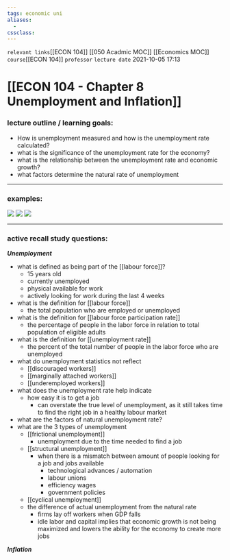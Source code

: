 ```yaml
---
tags: economic uni
aliases: 
  - 
cssclass: 
---
```

`relevant links`[[ECON 104]] [[050 Acadmic MOC]] [[Economics MOC]]
`course`[[ECON 104]]
`professor`
`lecture date` 2021-10-05 17:13

 # [[ECON 104 - Chapter 8 Unemployment and Inflation]]

### lecture outline / learning goals:
- How is unemployment measured and how is the unemployment rate calculated?
- what is the significance of the unemployment rate for the economy?
- what is the relationship between the unemployment rate and economic growth?
- what factors determine the natural rate of unemployment


---
### examples:
![](https://i.imgur.com/9qB7o3B.png)
![](https://i.imgur.com/bs6Jvc6.png)
![](https://i.imgur.com/xbjZbMb.png)



---
### active recall study questions:

***Unemployment***
- what is defined as being part of the [[labour force]]?
	- 15 years old 
	- currently unemployed
	- physical available for work
	- actively looking for work during the last 4 weeks
- what is the definition for [[labour force]]
	-  the total population who are employed or unemployed
- what is the definition for [[labour force participation rate]]
	- the percentage of people in the labor force in relation to total population of eligible adults
- what is the definition for [[unemployment rate]]
	- the percent of the total number of people in the labor force who are unemployed
- what do unemployment statistics not reflect
	- [[discouraged workers]]
	- [[marginally attached workers]]
	- [[underemployed workers]]
- what does the unemployment rate help indicate
	- how easy it is to get a job
		- can overstate the true level of unemployment, as it still takes time to find the right job in a healthy labour market
- what are the factors of natural unemployment rate?
- what are the 3 types of unemployment
	- [[frictional unemployment]]
		- unemployment due to the time needed to find a job
	- [[structural unemployment]]
		- when there is a mismatch between amount of people looking for a job and jobs available
			- technological advances / automation
			- labour unions 
			- efficiency wages
			- government policies
	- [[cyclical unemployment]]
	- the difference of actual unemployment from the natural rate 
		- firms lay off workers when GDP falls
		- idle labor and capital implies that economic growth is not being maximized and lowers the ability for the economy to create more jobs

***Inflation***

